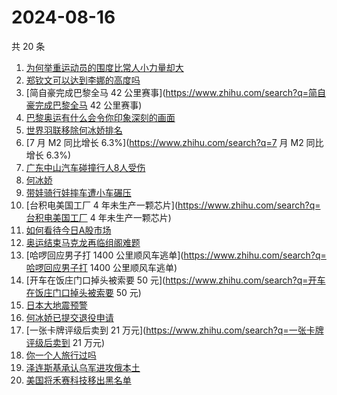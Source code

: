 # 2024-08-16

共 20 条

<!-- BEGIN -->
<!-- 最后更新时间 Fri Aug 16 2024 19:11:52 GMT+0800 (China Standard Time) -->

1. [为何举重运动员的围度比常人小力量却大](https://www.zhihu.com/search?q=为何举重运动员的围度比常人小力量却大)
1. [郑钦文可以达到李娜的高度吗](https://www.zhihu.com/search?q=郑钦文可以达到李娜的高度吗)
1. [简自豪完成巴黎全马 42
   公里赛事](https://www.zhihu.com/search?q=简自豪完成巴黎全马 42 公里赛事)
1. [巴黎奥运有什么会令你印象深刻的画面](https://www.zhihu.com/search?q=巴黎奥运有什么会令你印象深刻的画面)
1. [世界羽联移除何冰娇排名](https://www.zhihu.com/search?q=世界羽联移除何冰娇排名)
1. [7 月 M2 同比增长 6.3%](https://www.zhihu.com/search?q=7 月 M2 同比增长 6.3%)
1. [广东中山汽车碰撞行人8人受伤](https://www.zhihu.com/search?q=广东中山汽车碰撞行人8人受伤)
1. [何冰娇](https://www.zhihu.com/search?q=何冰娇)
1. [带娃骑行娃摔车遭小车碾压](https://www.zhihu.com/search?q=带娃骑行娃摔车遭小车碾压)
1. [台积电美国工厂 4
   年未生产一颗芯片](https://www.zhihu.com/search?q=台积电美国工厂 4
   年未生产一颗芯片)
1. [如何看待今日A股市场](https://www.zhihu.com/search?q=如何看待今日A股市场)
1. [奥运结束马克龙再临组阁难题](https://www.zhihu.com/search?q=奥运结束马克龙再临组阁难题)
1. [哈啰回应男子打 1400
   公里顺风车逃单](https://www.zhihu.com/search?q=哈啰回应男子打 1400
   公里顺风车逃单)
1. [开车在饭庄门口掉头被索要 50
   元](https://www.zhihu.com/search?q=开车在饭庄门口掉头被索要 50 元)
1. [日本大地震预警](https://www.zhihu.com/search?q=日本大地震预警)
1. [何冰娇已提交退役申请](https://www.zhihu.com/search?q=何冰娇已提交退役申请)
1. [一张卡牌评级后卖到 21
   万元](https://www.zhihu.com/search?q=一张卡牌评级后卖到 21 万元)
1. [你一个人旅行过吗](https://www.zhihu.com/search?q=你一个人旅行过吗)
1. [泽连斯基承认乌军进攻俄本土](https://www.zhihu.com/search?q=泽连斯基承认乌军进攻俄本土)
1. [美国将禾赛科技移出黑名单](https://www.zhihu.com/search?q=美国将禾赛科技移出黑名单)

<!-- END -->

